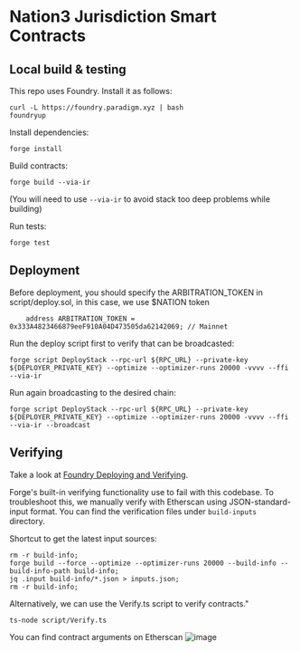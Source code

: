 # Nation3 Jurisdiction Smart Contracts

## Local build & testing

This repo uses Foundry. Install it as follows:
```
curl -L https://foundry.paradigm.xyz | bash
foundryup
```

Install dependencies:
```
forge install
```

Build contracts:
```
forge build --via-ir
```
(You will need to use `--via-ir` to avoid stack too deep problems while building)

Run tests:
```
forge test
```

## Deployment
Before deployment, you should specify the ARBITRATION_TOKEN in script/deploy.sol, in this case, we use $NATION token 
```
    address ARBITRATION_TOKEN = 0x333A4823466879eeF910A04D473505da62142069; // Mainnet
```

Run the deploy script first to verify that can be broadcasted:
```
forge script DeployStack --rpc-url ${RPC_URL} --private-key ${DEPLOYER_PRIVATE_KEY} --optimize --optimizer-runs 20000 -vvvv --ffi --via-ir
```

Run again broadcasting to the desired chain:
```
forge script DeployStack --rpc-url ${RPC_URL} --private-key ${DEPLOYER_PRIVATE_KEY} --optimize --optimizer-runs 20000 -vvvv --ffi --via-ir --broadcast
```

## Verifying

Take a look at [Foundry Deploying and Verifying](https://book.getfoundry.sh/forge/deploying).

Forge's built-in verifying functionality use to fail with this codebase. To troubleshoot this, we manually verify with Etherscan using JSON-standard-input format. You can find the verification files under `build-inputs` directory.

Shortcut to get the latest input sources:
```
rm -r build-info;
forge build --force --optimize --optimizer-runs 20000 --build-info --build-info-path build-info;
jq .input build-info/*.json > inputs.json;
rm -r build-info;
```

Alternatively, we can use the Verify.ts script to verify contracts."
```
ts-node script/Verify.ts
```

You can find contract arguments on Etherscan
![image](https://github.com/nation3/jurisdiction/assets/42999269/36b465e6-bd92-4f97-a46a-3bffcf032514)
